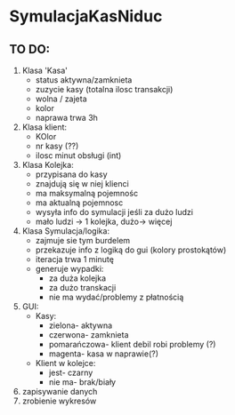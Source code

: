 # SymulacjaKasNiduc

## TO DO:

1. Klasa 'Kasa'  
    - status aktywna/zamknieta  
    - zuzycie kasy (totalna ilosc transakcji)
    - wolna / zajeta
    - kolor  
    - naprawa trwa 3h  
1. Klasa klient:  
    - KOlor  
    - nr kasy (??)
    - ilosc minut obsługi (int) 
1. Klasa Kolejka:  
    - przypisana do kasy
    - znajdują się w niej klienci
    - ma maksymalną pojemnośc 
    - ma aktualną pojemnosc  
    - wysyła info do symulacji jeśli za dużo ludzi  
    - mało ludzi -> 1 kolejka, dużo-> więcej 
1. Klasa Symulacja/logika:  
    - zajmuje sie tym burdelem  
    - przekazuje info z logiką do gui (kolory prostokątów)
    - iteracja trwa 1 minutę  
    - generuje wypadki:  
        - za duża kolejka  
        - za dużo transkacji
        - nie ma wydać/problemy z płatnością  
1. GUI:  
    - Kasy:  
        - zielona- aktywna
        - czerwona- zamknieta
        - pomarańczowa- klient debil robi problemy (?)
        - magenta- kasa w naprawie(?)
    - Klient w kolejce:  
        - jest- czarny
        - nie ma- brak/biały 
1. zapisywanie danych
1. zrobienie wykresów


